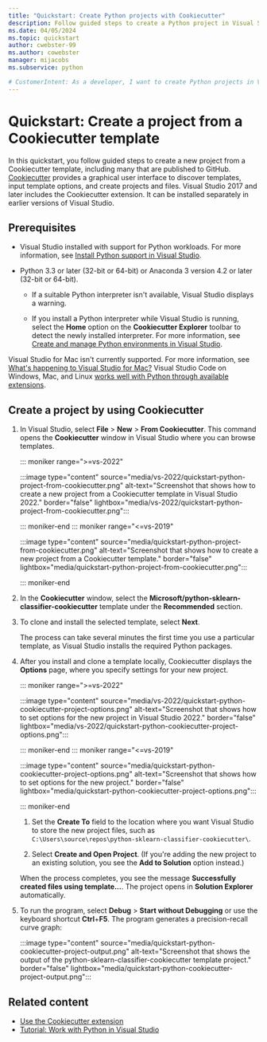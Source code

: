 ```yaml
---
title: "Quickstart: Create Python projects with Cookiecutter"
description: Follow guided steps to create a Python project in Visual Studio by using a Cookiecutter template.
ms.date: 04/05/2024
ms.topic: quickstart
author: cwebster-99
ms.author: cowebster
manager: mijacobs
ms.subservice: python

# CustomerIntent: As a developer, I want to create Python projects in Visual Studio so I can work with boilerplate code from Cookiecutter templates.
---
```


# Quickstart: Create a project from a Cookiecutter template

In this quickstart, you follow guided steps to create a new project from a Cookiecutter template, including many that are published to GitHub. [Cookiecutter](https://cookiecutter.readthedocs.io/en/latest/) provides a graphical user interface to discover templates, input template options, and create projects and files. Visual Studio 2017 and later includes the Cookiecutter extension. It can be installed separately in earlier versions of Visual Studio.

## Prerequisites 

- Visual Studio installed with support for Python workloads. For more information, see [Install Python support in Visual Studio](installing-python-support-in-visual-studio.md).

- Python 3.3 or later (32-bit or 64-bit) or Anaconda 3 version 4.2 or later (32-bit or 64-bit).

   - If a suitable Python interpreter isn't available, Visual Studio displays a warning.
   
   - If you install a Python interpreter while Visual Studio is running, select the **Home** option on the **Cookiecutter Explorer** toolbar to detect the newly installed interpreter. For more information, see [Create and manage Python environments in Visual Studio](managing-python-environments-in-visual-studio.md).

Visual Studio for Mac isn't currently supported. For more information, see [What's happening to Visual Studio for Mac?](/visualstudio/mac/what-happened-to-vs-for-mac) Visual Studio Code on Windows, Mac, and Linux [works well with Python through available extensions](https://code.visualstudio.com/docs/languages/python).

## Create a project by using Cookiecutter 

1. In Visual Studio, select **File** > **New** > **From Cookiecutter**. This command opens the **Cookiecutter** window in Visual Studio where you can browse templates.

   ::: moniker range=">=vs-2022"

   :::image type="content" source="media/vs-2022/quickstart-python-project-from-cookiecutter.png" alt-text="Screenshot that shows how to create a new project from a Cookiecutter template in Visual Studio 2022." border="false" lightbox="media/vs-2022/quickstart-python-project-from-cookiecutter.png":::

   ::: moniker-end
   ::: moniker range="<=vs-2019"

   :::image type="content" source="media/quickstart-python-project-from-cookiecutter.png" alt-text="Screenshot that shows how to create a new project from a Cookiecutter template." border="false" lightbox="media/quickstart-python-project-from-cookiecutter.png":::

   ::: moniker-end

1. In the **Cookiecutter** window, select the **Microsoft/python-sklearn-classifier-cookiecutter** template under the **Recommended** section.

1. To clone and install the selected template, select **Next**.

   The process can take several minutes the first time you use a particular template, as Visual Studio installs the required Python packages.

1. After you install and clone a template locally, Cookiecutter displays the **Options** page, where you specify settings for your new project.

   ::: moniker range=">=vs-2022"

   :::image type="content" source="media/vs-2022/quickstart-python-cookiecutter-project-options.png" alt-text="Screenshot that shows how to set options for the new project in Visual Studio 2022." border="false" lightbox="media/vs-2022/quickstart-python-cookiecutter-project-options.png":::

   ::: moniker-end
   ::: moniker range="<=vs-2019"

   :::image type="content" source="media/quickstart-python-cookiecutter-project-options.png" alt-text="Screenshot that shows how to set options for the new project." border="false" lightbox="media/quickstart-python-cookiecutter-project-options.png":::

   ::: moniker-end

   1. Set the **Create To** field to the location where you want Visual Studio to store the new project files, such as `C:\Users\source\repos\python-sklearn-classifier-cookiecutter\`.

   1. Select **Create and Open Project**. (If you're adding the new project to an existing solution, you see the **Add to Solution** option instead.)

   When the process completes, you see the message **Successfully created files using template...**. The project opens in **Solution Explorer** automatically.

1. To run the program, select **Debug** > **Start without Debugging** or use the keyboard shortcut **Ctrl**+**F5**. The program generates a precision-recall curve graph:

   :::image type="content" source="media/quickstart-python-cookiecutter-project-output.png" alt-text="Screenshot that shows the output of the python-sklearn-classifier-cookiecutter template project." border="false" lightbox="media/quickstart-python-cookiecutter-project-output.png":::

## Related content

- [Use the Cookiecutter extension](using-python-cookiecutter-templates.md)
- [Tutorial: Work with Python in Visual Studio](tutorial-working-with-python-in-visual-studio-step-01-create-project.md)
